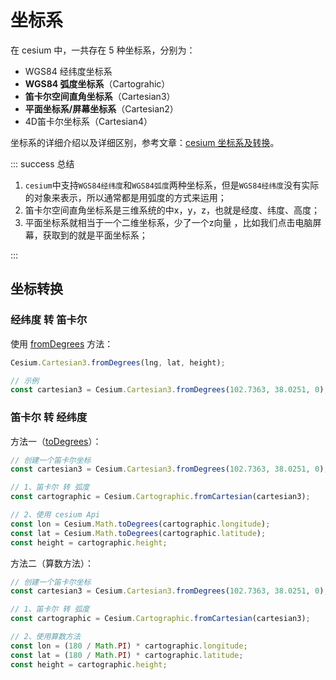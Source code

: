 # 坐标系

在 cesium 中，一共存在 5 种坐标系，分别为：

- WGS84 经纬度坐标系
- **WGS84 弧度坐标系**（Cartograhic）
- **笛卡尔空间直角坐标系**（Cartesian3）
- **平面坐标系/屏幕坐标系**（Cartesian2）
- 4D笛卡尔坐标系（Cartesian4）

坐标系的详细介绍以及详细区别，参考文章：[cesium 坐标系及转换](https://blog.csdn.net/weixin_43288600/article/details/123264747)。



::: success 总结

1. `cesium`中支持`WGS84经纬度`和`WGS84弧度`两种坐标系，但是`WGS84经纬度`没有实际的对象来表示，所以通常都是用弧度的方式来运用；
2. 笛卡尔空间直角坐标系是三维系统的中x，y，z，也就是经度、纬度、高度；
3. 平面坐标系就相当于一个二维坐标系，少了一个z向量 ，比如我们点击电脑屏幕，获取到的就是平面坐标系；

:::



## 坐标转换

### 经纬度 转 笛卡尔

使用 [fromDegrees](http://cesium.xin/cesium/cn/Documentation1.62/Cartesian3.html?classFilter=Cartesian3#.fromDegrees) 方法：

```js
Cesium.Cartesian3.fromDegrees(lng, lat, height);

// 示例
const cartesian3 = Cesium.Cartesian3.fromDegrees(102.7363, 38.0251, 0);
```

### 笛卡尔 转 经纬度

方法一（[toDegrees](http://cesium.xin/cesium/cn/Documentation1.62/Math.html?classFilter=Math#.toDegrees)）：

```js
// 创建一个笛卡尔坐标
const cartesian3 = Cesium.Cartesian3.fromDegrees(102.7363, 38.0251, 0);

// 1、笛卡尔 转 弧度
const cartographic = Cesium.Cartographic.fromCartesian(cartesian3);

// 2、使用 cesium Api
const lon = Cesium.Math.toDegrees(cartographic.longitude);
const lat = Cesium.Math.toDegrees(cartographic.latitude);
const height = cartographic.height;
```

方法二（算数方法）：

```js
// 创建一个笛卡尔坐标
const cartesian3 = Cesium.Cartesian3.fromDegrees(102.7363, 38.0251, 0);

// 1、笛卡尔 转 弧度
const cartographic = Cesium.Cartographic.fromCartesian(cartesian3);

// 2、使用算数方法
const lon = (180 / Math.PI) * cartographic.longitude;
const lat = (180 / Math.PI) * cartographic.latitude;
const height = cartographic.height;
```
